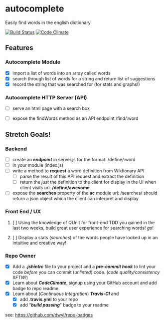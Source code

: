 # autocomplete

Easily find words in the english dictionary

[![Build Status](https://travis-ci.org/docdis/autocomplete.svg)](https://travis-ci.org/docdis/autocomplete)
[![Code Climate](https://codeclimate.com/github/docdis/autocomplete/badges/gpa.svg)](https://codeclimate.com/github/docdis/autocomplete)

## Features

### Autocomplete Module

+ [x] import a list of words into an array called words
+ [x] search through list of words for a string and return list of suggestions
+ [x] record the string that was searched for (for stats and graphs!)

### Autocomplete HTTP Server (API)

+ [ ] serve an html page with a search box
+ [ ] expose the findWords method as an API endpoint /find/:word


## Stretch Goals!

### Backend

+ [ ] create an ***endpoint*** in server.js for the format: /define/:word
+ [ ] in your module (index.js)
+ [ ] write a method to **request** a word definition from Wiktionary API
  + [ ] parse the result of this API request and extract the definition
  + [ ] return the *just* the definition to the client for display in the UI when client visits url: **/define/awesome**
+ [ ] expose the **searches** property of the **ac** module url: /searches/ should return a json object which the client can interpret and display

### Front End / UX

1. [ ] Using the knowledge of QUnit for front-end TDD you gained in the last two weeks, build great user experience for searching words! *go*!

2. [ ] Display a stats (*searches*) of the words people have looked up in an intuitive and creative way!

### Repo Owner

+ [x] Add a ***.jshintrc*** file to your project and a ***pre-commit hook*** to lint
your code *before* you can commit (*unlinted*) code. (*code quality/consistency #FTW!*)
+ [x] Learn about ***CodeClimate***, signup using your GitHub account and add badge to repo readme.
+ [x] Learn about (*Continuous Integration*) ***Travis-CI*** and
  + [x] add .**travis.yml** to your repo
  + [x] add "***build passing***" badge to your readme

see: https://github.com/dwyl/repo-badges
